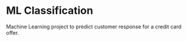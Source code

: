 # ML Classification
 Machine Learning project to predict customer response for a credit card offer.
